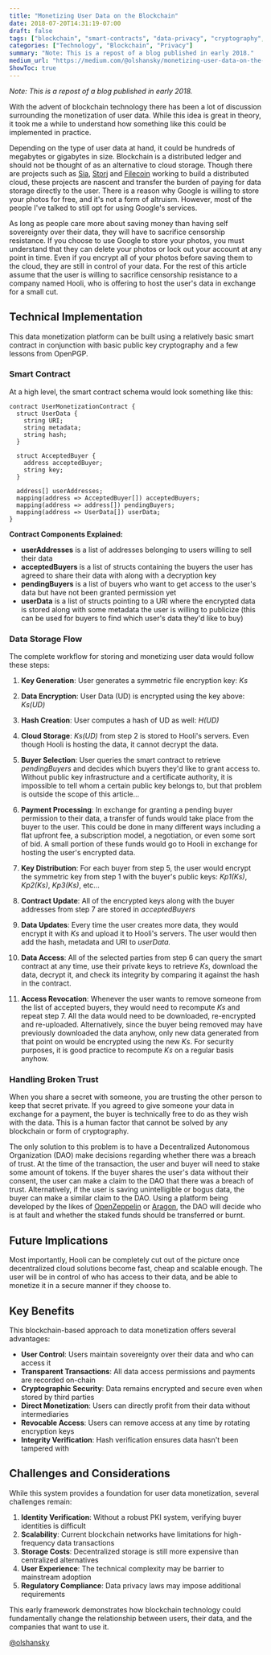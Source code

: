 ```yaml
---
title: "Monetizing User Data on the Blockchain"
date: 2018-07-20T14:31:19-07:00
draft: false
tags: ["blockchain", "smart-contracts", "data-privacy", "cryptography", "web3"]
categories: ["Technology", "Blockchain", "Privacy"]
summary: "Note: This is a repost of a blog published in early 2018."
medium_url: "https://medium.com/@olshansky/monetizing-user-data-on-the-blockchain-3584351a752e"
ShowToc: true
---
```


*Note: This is a repost of a blog published in early 2018.*

With the advent of blockchain technology there has been a lot of discussion surrounding the monetization of user data. While this idea is great in theory, it took me a while to understand how something like this could be implemented in practice.

Depending on the type of user data at hand, it could be hundreds of megabytes or gigabytes in size. Blockchain is a distributed ledger and should not be thought of as an alternative to cloud storage. Though there are projects such as [Sia](https://sia.tech/), [Storj](https://storj.io/) and [Filecoin](https://filecoin.io/) working to build a distributed cloud, these projects are nascent and transfer the burden of paying for data storage directly to the user. There is a reason why Google is willing to store your photos for free, and it's not a form of altruism. However, most of the people I've talked to still opt for using Google's services.

As long as people care more about saving money than having self sovereignty over their data, they will have to sacrifice censorship resistance. If you choose to use Google to store your photos, you must understand that they can delete your photos or lock out your account at any point in time. Even if you encrypt all of your photos before saving them to the cloud, they are still in control of your data. For the rest of this article assume that the user is willing to sacrifice censorship resistance to a company named Hooli, who is offering to host the user's data in exchange for a small cut.

## Technical Implementation

This data monetization platform can be built using a relatively basic smart contract in conjunction with basic public key cryptography and a few lessons from OpenPGP.

### Smart Contract

At a high level, the smart contract schema would look something like this:

```solidity
contract UserMonetizationContract {
  struct UserData {
    string URI;
    string metadata;
    string hash;
  }

  struct AcceptedBuyer {
    address acceptedBuyer;
    string key;
  }

  address[] userAddresses;
  mapping(address => AcceptedBuyer[]) acceptedBuyers;
  mapping(address => address[]) pendingBuyers;
  mapping(address => UserData[]) userData;
}
```

**Contract Components Explained:**

- **userAddresses** is a list of addresses belonging to users willing to sell their data
- **acceptedBuyers** is a list of structs containing the buyers the user has agreed to share their data with along with a decryption key
- **pendingBuyers** is a list of buyers who want to get access to the user's data but have not been granted permission yet
- **userData** is a list of structs pointing to a URI where the encrypted data is stored along with some metadata the user is willing to publicize (this can be used for buyers to find which user's data they'd like to buy)

### Data Storage Flow

The complete workflow for storing and monetizing user data would follow these steps:

1. **Key Generation**: User generates a symmetric file encryption key: *Ks*

2. **Data Encryption**: User Data (UD) is encrypted using the key above: *Ks(UD)*

3. **Hash Creation**: User computes a hash of UD as well: *H(UD)*

4. **Cloud Storage**: *Ks(UD)* from step 2 is stored to Hooli's servers. Even though Hooli is hosting the data, it cannot decrypt the data.

5. **Buyer Selection**: User queries the smart contract to retrieve *pendingBuyers* and decides which buyers they'd like to grant access to. Without public key infrastructure and a certificate authority, it is impossible to tell whom a certain public key belongs to, but that problem is outside the scope of this article...

6. **Payment Processing**: In exchange for granting a pending buyer permission to their data, a transfer of funds would take place from the buyer to the user. This could be done in many different ways including a flat upfront fee, a subscription model, a negotiation, or even some sort of bid. A small portion of these funds would go to Hooli in exchange for hosting the user's encrypted data.

7. **Key Distribution**: For each buyer from step 5, the user would encrypt the symmetric key from step 1 with the buyer's public keys: *Kp1(Ks)*, *Kp2(Ks)*, *Kp3(Ks)*, etc...

8. **Contract Update**: All of the encrypted keys along with the buyer addresses from step 7 are stored in *acceptedBuyers*

9. **Data Updates**: Every time the user creates more data, they would encrypt it with *Ks* and upload it to Hooli's servers. The user would then add the hash, metadata and URI to *userData.*

10. **Data Access**: All of the selected parties from step 6 can query the smart contract at any time, use their private keys to retrieve *Ks*, download the data, decrypt it, and check its integrity by comparing it against the hash in the contract.

11. **Access Revocation**: Whenever the user wants to remove someone from the list of accepted buyers, they would need to recompute *Ks* and repeat step 7. All the data would need to be downloaded, re-encrypted and re-uploaded. Alternatively, since the buyer being removed may have previously downloaded the data anyhow, only new data generated from that point on would be encrypted using the new *Ks*. For security purposes, it is good practice to recompute *Ks* on a regular basis anyhow.

### Handling Broken Trust

When you share a secret with someone, you are trusting the other person to keep that secret private. If you agreed to give someone your data in exchange for a payment, the buyer is technically free to do as they wish with the data. This is a human factor that cannot be solved by any blockchain or form of cryptography.

The only solution to this problem is to have a Decentralized Autonomous Organization (DAO) make decisions regarding whether there was a breach of trust. At the time of the transaction, the user and buyer will need to stake some amount of tokens. If the buyer shares the user's data without their consent, the user can make a claim to the DAO that there was a breach of trust. Alternatively, if the user is saving unintelligible or bogus data, the buyer can make a similar claim to the DAO. Using a platform being developed by the likes of [OpenZeppelin](https://openzeppelin.org/) or [Aragon](https://aragon.one/), the DAO will decide who is at fault and whether the staked funds should be transferred or burnt.

## Future Implications

Most importantly, Hooli can be completely cut out of the picture once decentralized cloud solutions become fast, cheap and scalable enough. The user will be in control of who has access to their data, and be able to monetize it in a secure manner if they choose to.

## Key Benefits

This blockchain-based approach to data monetization offers several advantages:

- **User Control**: Users maintain sovereignty over their data and who can access it
- **Transparent Transactions**: All data access permissions and payments are recorded on-chain
- **Cryptographic Security**: Data remains encrypted and secure even when stored by third parties
- **Direct Monetization**: Users can directly profit from their data without intermediaries
- **Revocable Access**: Users can remove access at any time by rotating encryption keys
- **Integrity Verification**: Hash verification ensures data hasn't been tampered with

## Challenges and Considerations

While this system provides a foundation for user data monetization, several challenges remain:

1. **Identity Verification**: Without a robust PKI system, verifying buyer identities is difficult
2. **Scalability**: Current blockchain networks have limitations for high-frequency data transactions
3. **Storage Costs**: Decentralized storage is still more expensive than centralized alternatives
4. **User Experience**: The technical complexity may be barrier to mainstream adoption
5. **Regulatory Compliance**: Data privacy laws may impose additional requirements

This early framework demonstrates how blockchain technology could fundamentally change the relationship between users, their data, and the companies that want to use it.

[@olshansky](http://twitter.com/olshansky)